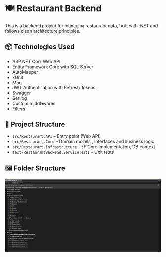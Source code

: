 ﻿# 🍽️ Restaurant Backend

This is a backend project for managing restaurant data, built with .NET and follows clean architecture principles.

## 📦 Technologies Used

- ASP.NET Core Web API
- Entity Framework Core with SQL Server
- AutoMapper
- xUnit
- Moq 
- JWT Authentication with Refresh Tokens
- Swagger
- Serilog
- Custom middlewares
- Filters

## 📁 Project Structure

- `src/Restaurant.API` – Entry point (Web API)
- `src/Restaurant.Core` – Domain models , interfaces and business logic
- `src/Restaurant.Infrastructure` – EF Core implementation, DB context
- `test/RestaurantBackend.ServiceTests` – Unit tests

## 🖼️ Folder Structure

![Project Structure](/Docs/Screenshot%202025-06-26%20025125.png)

